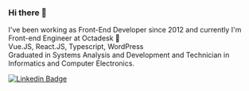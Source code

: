### Hi there 👋

<!--
**lucascordeiroaraujo/lucascordeiroaraujo** is a ✨ _special_ ✨ repository because its `README.md` (this file) appears on your GitHub profile.

Here are some ideas to get you started:

- 🔭 I’m currently working on ...
- 🌱 I’m currently learning ...
- 👯 I’m looking to collaborate on ...
- 🤔 I’m looking for help with ...
- 💬 Ask me about ...
- 📫 How to reach me: ...
- 😄 Pronouns: ...
- ⚡ Fun fact: ...
-->

I've been working as Front-End Developer since 2012 and currently I'm Front-end Engineer at Octadesk :octopus:<br/>
Vue.JS, React.JS, Typescript, WordPress<br/>
Graduated in Systems Analysis and Development and Technician in Informatics and Computer Electronics.<br/>

[![Linkedin Badge](https://img.shields.io/badge/-LinkedIn-blue?style=flat-square&logo=Linkedin&logoColor=white&link=https://www.linkedin.com/in/lucascordeiroaraujo)](https://www.linkedin.com/in/lucascordeiroaraujo)
